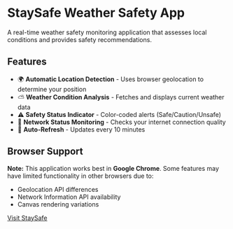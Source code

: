 # StaySafe Weather Safety App
A real-time weather safety monitoring application that assesses local conditions and provides safety recommendations.

## Features

- 🌍 **Automatic Location Detection** - Uses browser geolocation to determine your position
- ⛅ **Weather Condition Analysis** - Fetches and displays current weather data
- ⚠️ **Safety Status Indicator** - Color-coded alerts (Safe/Caution/Unsafe)
- 📶 **Network Status Monitoring** - Checks your internet connection quality
- 🔄 **Auto-Refresh** - Updates every 10 minutes

## Browser Support

**Note:** This application works best in **Google Chrome**. Some features may have limited functionality in other browsers due to:
- Geolocation API differences
- Network Information API availability
- Canvas rendering variations

[Visit StaySafe](https://github.com/Rohitkhot1718/StaySafe)